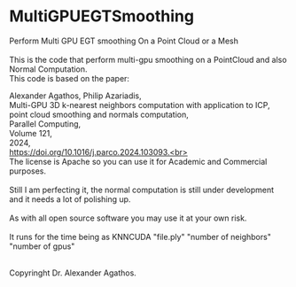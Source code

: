 # MultiGPUEGTSmoothing
Perform Multi GPU EGT smoothing On a Point Cloud or a Mesh<br><br>
This is the code that perform multi-gpu smoothing on a PointCloud and also Normal Computation.<br>
This code is based on the paper:

Alexander Agathos, Philip Azariadis,<br>
Multi-GPU 3D k-nearest neighbors computation with application to ICP, point cloud smoothing and normals computation,<br>
Parallel Computing,<br>
Volume 121,<br>
2024,<br>
https://doi.org/10.1016/j.parco.2024.103093.<br><br>
The license is Apache so you can use it for Academic and Commercial purposes.<br><br>
Still I am perfecting it, the normal computation is still under development and it needs a lot of polishing up.<br><br>
As with all open source software you may use it at your own risk.<br><br>
It runs for the time being as KNNCUDA "file.ply" "number of neighbors" "number of gpus"<br><br>  

Copyringht Dr. Alexander Agathos.
